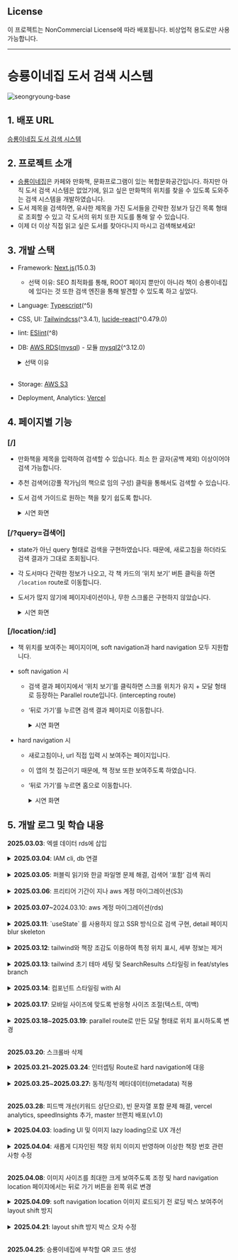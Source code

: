 ## License

이 프로젝트는 NonCommercial License에 따라 배포됩니다. 비상업적 용도로만 사용 가능합니다.

---

# 승룡이네집 도서 검색 시스템

![seongryoung-base](https://github.com/user-attachments/assets/68ee4404-250a-4026-9a81-2d13fe30a9d1)

## 1. 배포 URL

[승룡이네집 도서 검색 시스템](https://seongryung.vercel.app/)

## 2. 프로젝트 소개

-   [승룡이네집](https://map.naver.com/p/entry/place/187115219?placePath=%252Fhome%253Fentry%253Dplt&searchType=place&lng=127.1287584&lat=37.5350510&c=15.00,0,0,0,dh)은 카페와 만화책, 문화프로그램이 있는 복합문화공간입니다. 하지만 아직 도서 검색 시스템은 없었기에, 읽고 싶은 만화책의 위치를 찾을 수 있도록 도와주는 검색 시스템을 개발하였습니다.
-   도서 제목을 검색하면, 유사한 제목을 가진 도서들을 간략한 정보가 담긴 목록 형태로 조회할 수 있고 각 도서의 위치 또한 지도를 통해 알 수 있습니다.
-   이제 더 이상 직접 읽고 싶은 도서를 찾아다니지 마시고 검색해보세요!

## 3. 개발 스택

-   Framework: [Next.js](https://nextjs.org/)(15.0.3)
    -   선택 이유: SEO 최적화를 통해, ROOT 페이지 뿐만이 아니라 책이 승룡이네집에 있다는 것 또한 검색 엔진을 통해 발견할 수 있도록 하고 싶었다.
-   Language: [Typescript](https://www.typescriptlang.org/)(^5)
-   CSS, UI: [Tailwindcss](https://tailwindcss.com/)(^3.4.1), [lucide-react](https://lucide.dev/guide/packages/lucide-react)(^0.479.0)
-   lint: [ESlint](https://eslint.org/)(^8)
-   DB: [AWS RDS](https://aws.amazon.com/ko/rds/)([mysql](https://www.mysql.com/)) - 모듈 [mysql2](https://www.npmjs.com/package/mysql2)(^3.12.0)

    <details>
    <summary>선택 이유</summary>

    -   nosql vs sql

        -   ‘도서’라는 규격화된 데이터: nosql보다 눈에 띄게 성능이 뒤쳐지거나 하지 않으면 sql을 사용하려고 했다.
        -   1000개 이하의 데이터 수: 소량의 데이터이기에 보통 Nosql이 sql보다 보통 CRUD 연산이 빠르다 하더라도 큰 차이가 없음.
        -   ‘검색’이기에 select 쿼리를 주로 사용: Id로 읽는 경우는 mongodb가 매우 빠르지만 그게 아닌 ‘검색’은 mongodb와 10ms 정도 차이만 있음

            ![SQL vs NoSQL 비교](https://github.com/user-attachments/assets/9a2a5368-0ec0-4f48-9e22-3ed93059be75)

            [SQL vs NoSQL 비교 영상](https://www.youtube.com/watch?v=bluQwqMgTsw&t=674s)

            [(논문번역) SQL vs NoSQL: A Performance Comparison](https://velog.io/@park2348190/%EB%85%BC%EB%AC%B8%EB%B2%88%EC%97%AD-SQL-vs-NoSQL-A-Performance-Comparison)

    -   mysql vs postgresql

        대규모 데이트 셋, 복잡한 쿼리는 postgresql이 빠르지만, 읽기 전용 명령어는 mysql이 더 빠르기 때문에 mysql로 선택했다(대규모도 아니고).

        [https://www.youtube.com/watch?v=-PbP1TcD94Q&t=527s](https://www.youtube.com/watch?v=-PbP1TcD94Q&t=527s)

        [PostgreSQL과 MySQL 비교: 주요 차이점](https://www.integrate.io/ko/blog/postgresql-vs-mysql-which-one-is-better-for-your-use-case-ko/#five)

        </details>
        <br />

    -   Storage: [AWS S3](https://www.googleadservices.com/pagead/aclk?sa=L&ai=DChcSEwiOrbzNobaMAxVTVQ8CHQs6BggYABAAGgJ0Yg&ae=2&aspm=1&co=1&ase=5&gclid=Cj0KCQjwna6_BhCbARIsALId2Z1lXcE0BEUn0cJv6SioSEO7FnysY_s80CZmQS55ArV7_ewMjwL67uUaAid7EALw_wcB&ohost=www.google.com&cid=CAESVuD2nRkIUyE7y312wUFvQqGn1eWSCkjaK28yT5hxrUEoJZRC29RRKXCK92DCMT01Mmcq8x_InO7BiBScvRJxSAFc-5QqoBP9TTKBxwY3NbV2zOF8zFcu&sig=AOD64_08-Hiu7Fr9vGLXfgKSKB2jRoRtrQ&q&adurl&ved=2ahUKEwjEibfNobaMAxXWi68BHZdFIakQ0Qx6BAgTEAE)
    -   Deployment, Analytics: [Vercel](https://vercel.com/)

## 4. 페이지별 기능

### [/]

-   만화책을 제목을 입력하여 검색할 수 있습니다. 최소 한 글자(공백 제외) 이상이어야 검색 가능합니다.
-   추천 검색어(강풀 작가님의 책으로 임의 구성) 클릭을 통해서도 검색할 수 있습니다.
-   도서 검색 가이드로 원하는 책을 찾기 쉽도록 합니다.

    <details>
    <summary>시연 화면</summary>

    ![스크린샷_2025-04-01_오후_4 41 22](https://github.com/user-attachments/assets/ab85604e-e0ee-407d-a526-da21600d572d)

    </details>

### [/?query=검색어]

-   state가 아닌 query 형태로 검색을 구현하였습니다. 때문에, 새로고침을 하더라도 검색 결과가 그대로 조회됩니다.
-   각 도서마다 간략한 정보가 나오고, 각 책 카드의 ‘위치 보기’ 버튼 클릭을 하면 `/location` route로 이동합니다.
-   도서가 많지 않기에 페이지네이션이나, 무한 스크롤은 구현하지 않았습니다.

    <details>
      <summary>시연 화면</summary>

    ![스크린샷_2025-04-01_오후_4 44 09](https://github.com/user-attachments/assets/201eb4e2-f8b0-45cb-adba-d088966f8a15)

    </details>

### [/location/:id]

-   책 위치를 보여주는 페이지이며, soft navigation과 hard navigation 모두 지원합니다.

-   soft navigation 시

    -   검색 결과 페이지에서 ‘위치 보기’를 클릭하면 스크롤 위치가 유지 + 모달 형태로 등장하는 Parallel route입니다. (intercepting route)
    -   ‘뒤로 가기’를 누르면 검색 결과 페이지로 이동합니다.

        <details>
        <summary>시연 화면</summary>

        ![스크린샷_2025-04-01_오후_4 55 53](https://github.com/user-attachments/assets/fe854440-4e20-43e5-a49b-151327e78ef2)

        </details>

-   hard navigation 시

    -   새로고침이나, url 직접 입력 시 보여주는 페이지입니다.
    -   이 앱의 첫 접근이기 때문에, 책 정보 또한 보여주도록 하였습니다.
    -   ‘뒤로 가기’를 누르면 홈으로 이동합니다.

        <details>
        <summary>시연 화면</summary>

        ![스크린샷_2025-04-01_오후_4 56 44](https://github.com/user-attachments/assets/099ee57a-4cf2-4c19-8810-377e3265e0db)

        </details>

## 5. 개발 로그 및 학습 내용

<strong>2025.03.03</strong>: 엑셀 데이터 rds에 삽입

<details>
<summary><strong>2025.03.04</strong>: IAM cli, db 연결</summary>

-   iam 사용자 생성(키들은 프로젝트 .env에) → cli 로그인 → cli를 통해 s3 버킷 퍼블릭 읽기 되도록 한 후 이미지들 업로드
-   rds를 nextjs와 연결 후 `SELECT` 쿼리 작성

</details>
<br />

<details>
<summary><strong>2025.03.05</strong>: 퍼블릭 읽기와 한글 파일명 문제 해결, 검색어 ‘포함’ 검색 쿼리</summary>

-   퍼블릭 읽기에 대한 것은 해결했으나(access denied 문제), 객체(이미지) url로 접근 시 `NoSuchKey` 에러가 계속 발생. 이는 해당 객체의 주소가 잘못되었거나 해당 파일 자체가 없을 경우 발생하는데, 갖가지 노력 끝에 **한글 파일명 때문임**을 알게 되었음. 아무리 `encodeURIcomponent` 와 같은 API를 사용하더라도 aws에서 한글을 인코딩하는 방식과 달라 이미지 주소명이 일치하지 않았던 것. 결국 **한글 파일명을 모두 DB에 저장된 데이터의 id값으로 전부 변경**하였더니 제대로 동작함. 이에 따라 필요없어진 table column인 `image_url`을 제거하였으며, id를 통해 해당 이미지 src를 생성함

    ```tsx
    import type { NextConfig } from "next";

    const nextConfig: NextConfig = {
        /* config options here */
        reactStrictMode: true,
        images: {
            remotePatterns: [
                {
                    protocol: "http",
                    hostname: "localhost",
                },
                {
                    protocol: "https",
                    hostname: (
                        process.env.NEXT_PUBLIC_S3_HOSTNAME as string
                    ).split("/")[2],
                },
            ],
        },
    };

    export default nextConfig;
    ```

-   검색어가 ‘포함된’ sql문으로 변경함. 또한 다행히 영어 대소문자 문제는 mysql이 알아서 해결해주는 듯 함.

    ```tsx
    export const search = cache(async (bookName: string) => {
        const pureBookName = bookName.trim();
        const sql = `SELECT * FROM books WHERE title LIKE ?`;
        // SELECT * FROM books WHERE title LIKE %?% 대신 다음과 같이 포함 검색
        return (await queryDatabase(sql, [`%${pureBookName}%`])) as Books[];
    });
    ```

    ![스크린샷_2025-03-05_오후_5 58 08](https://github.com/user-attachments/assets/41ae41b2-a8d0-425e-bb95-a231722d7875)

</details>
<br />

<details>
<summary><strong>2025.03.06</strong>: 프리티어 기간이 지나 aws 계정 마이그레이션(S3)</summary>

s3는 chatgpt와 간단 해결

[[AWS] RDS 인스턴스 다른 계정으로 이관하기 (프리티어)](https://programforlife.tistory.com/108)

</details>
<br />

<details>
<summary><strong>2025.03.07</strong>~2024.03.10: aws 계정 마이그레이션(rds)</summary>

기존 rds가 ‘암호화’가 되어있으면 마이그레이션을 하기 위해서 암호화 키(kms)를 공유해야 하는데, 이게 aws에서 관리하는 키인 경우 다른 계정과 공유가 안돼서, 스냅샷을 이용한 마이그레이션이 안됨.

-   rds에 mysql 데이터베이스를 생성할 때, 암호화를 하는 게 기본값이라 바꿔줬어야 됐다..
    대신 스냅샷을 복제할 때 KMS 키에 사용할 새 암호화 키를 선택해서 복사본을 만들면 가능하다.
    | 이전 계정 | 마이그레이션 계정 |
    | --------------------------------------------------------------------------------------------- | ------------------------------------------------------------------------------------------------------------------------------------------------------------------------------------- |
    | 0. 이미 aws 관리형 kms로 암호화된 RDS로 스냅샷 생성되어있음(자세히 초기설정 안하면 이게 기본) | 5. RDS → 스냅샷 → 나와 공유됨에서 스냅샷 찾기 → 스냅샷 복사 클릭 |
    | 1. 고객 관리형 KMS 키 생성(AWS 관리형으로는 다른 계정 공유가 안됨) | 6. 스냅샷 복사 시 ‘암호화’ 탭에서 ‘AWS KMS 키’ → ‘키 ARN 입력’ → 이전 계정에서 공유 허용했던 KMS 키의 ARN 붙여넣기 → ‘스냅샷 복사’ 클릭 |
    | 2. KMS 키 공유 ID로 마이그레이션 계정의 ROOT ID 등록 | 7. 고객 관리형 KMS 키 생성(이전 계정 KMS 키로부터 자유로워질 준비) |
    | 3. 스냅샷 복사. 이 때 암호화 키를 공유 허용한 KMS 키로 변경 | 8. 수동 → 복사된 스냅샷 → 스냅샷 복사 클릭(마이그레이션 계정에 있는 KMS로 암호화 해야 이전 계정으로부터 자유로워짐) → ‘AWS KMS 키’ → 이 계정에서 만든 KMS키 입력 → ‘스냅샷 복사’ 클릭 |
    | 4. KMS키로 암호화된 스냅샷을 마이그레이션 계정의 ROOT ID를 추가하여 공유 | 9. 수동 → 복사된 스냅샷 → ‘스냅샷 복원’ 클릭 |
    | | 10. 프리티어 조건에 맞게, 이전 계정 RDS 초기 설정과 동일하게(퍼블릭 읽기, 보안 그룹 등) 하여 복원! |
    | | END. 데이터베이스 초기 설정(user, password 등은 동일하게 복사되어있음!) |

</details>
<br />

<details>
<summary><strong>2025.03.11</strong>: `useState` 를 사용하지 않고 SSR 방식으로 검색 구현, detail 페이지 blur skeleton</summary>

1. 검색 기능
    - 참고 공식문서
      [App Router: Adding Search and Pagination](https://nextjs.org/learn/dashboard-app/adding-search-and-pagination)
        - 여기서는 input이 바뀔 때마다 바로 검색(디바운싱 필요)했지만, 나는 검색 클릭(혹은 엔터) 시에만 replace를 진행했다.
        - `const { replace } = useRouter()` 로 히스토리를 남기지 않는 공식 문서 대신에, `const { push } = useRouter()` 를 사용해서 이전 검색으로 이동할 수 있도록 하였다.
    - 관련 코드
      [https://github.com/kimyoungyin/seongryung/commit/44c52e15589f15dbbc45c964d50ef8f5da35283c](https://github.com/kimyoungyin/seongryung/commit/44c52e15589f15dbbc45c964d50ef8f5da35283c)
2. detail 페이지

    [Comparing develop...feat/detail · kimyoungyin/seongryung](https://github.com/kimyoungyin/seongryung/compare/develop...feat/detail)

    - /id 에서 /detail/[id]로 변경
    - blur skeleton 이미지 받아와서 사용: [https://png-pixel.com](https://png-pixel.com/)

</details>
<br />

<details>
<summary><strong>2025.03.12</strong>: tailwind와 책장 조감도 이용하여 특정 위치 표시, 세부 정보는 제거</summary>

템플릿 리터럴로 tailwind className을 동적으로 변환할 때 속성 전체를 온전히 사용해야 함

```tsx
const LOCATION_POSITION: {
    readonly [location: number]: string;
} = {
    1: `top-[0%] left-[0%]`,
    2: `top-[0%] left-[0%]`,
    3: `top-[0%] left-[0%]`,
    4: `top-[0%] left-[0%]`,
    5: `top-[0%] left-[0%]`,
    6: `top-[0%] left-[0%]`,
    78: `top-[84%] left-[85%]`,
    9: `top-[0%] left-[0%]`,
    10: `top-[0%] left-[0%]`,
    11: `top-[0%] left-[0%]`,
    12: `top-[0%] left-[0%]`,
    13: `top-[0%] left-[0%]`,
    14: `top-[0%] left-[0%]`,
};
```

하지만.. 반응형을 적용했을 때 위치를 가리켜주는 div 동그라미가 균일하지 않아 그냥 location마다 다른 이미지를 적용하기로 함. 위 방식은 제거

![스크린샷_2025-03-12_오후_5 39 59](https://github.com/user-attachments/assets/042ebf6c-9898-4417-92cd-a5b1fd32312f)

![스크린샷_2025-03-12_오후_5 39 32](https://github.com/user-attachments/assets/41802701-c853-4d58-a9f0-55142c0554ec)

</details>
<br />

<details>
<summary><strong>2025.03.13</strong>: tailwind 초기 테마 세팅 및 SearchResults 스타일링 in feat/styles branch</summary>

-   tailwind 초기 테마 세팅
    [https://github.com/kimyoungyin/seongryung/commit/7f0924b0d5a10085d3f6ba2fe53294918c4c6211](https://github.com/kimyoungyin/seongryung/commit/7f0924b0d5a10085d3f6ba2fe53294918c4c6211)
    [Tailwind CSS에서 커스텀 컬러 설정하기](https://velog.io/@boorook/Tailwind-CSS%EC%97%90%EC%84%9C-%EC%BB%A4%EC%8A%A4%ED%85%80-%EC%BB%AC%EB%9F%AC-%EC%84%A4%EC%A0%95)

    ```tsx
    // tailwind.config.ts
    import type { Config } from "tailwindcss";

    export default {
        content: [
            "./pages/**/*.{js,ts,jsx,tsx,mdx}",
            "./components/**/*.{js,ts,jsx,tsx,mdx}",
            "./app/**/*.{js,ts,jsx,tsx,mdx}",
        ],
        theme: {
            colors: {
                "base-bg": "#fff8e3", // 전체 배경
                "button-bg": "#d4b88a", // 버튼 배경
                "card-bg": "#fffdf8", // 카드 배경
                "input-border": "#e0d6c2", // Input border
                "text-primary": "#5d5348", // primary
                "text-secondary": "#726a5f", // secondary
            },
            extend: {
                colors: {
                    background: "var(--background)",
                    foreground: "var(--foreground)",
                },
            },
        },
        plugins: [],
    } satisfies Config;
    ```

-   SearchResults 반응형 스타일링

    [https://github.com/kimyoungyin/seongryung/commit/39064921fb81e37e9cf62a93c30df3000aec7f27](https://github.com/kimyoungyin/seongryung/commit/39064921fb81e37e9cf62a93c30df3000aec7f27)

    sm, md, lg 순: font-size, flex-direction, 이미지 사이즈 변경

    <img width="312" alt="스크린샷_2025-03-13_오후_4 40 08" src="https://github.com/user-attachments/assets/26b7e1f5-acba-4c31-a56d-352834b562b3" />

    <img width="671" alt="스크린샷_2025-03-13_오후_4 39 37" src="https://github.com/user-attachments/assets/e8e3fb38-2007-4ae7-a1a4-aa2db16e1a32" />

    <img width="821" alt="스크린샷_2025-03-13_오후_4 40 39" src="https://github.com/user-attachments/assets/85cd42da-d6f4-4ac0-ba52-7b67ed9d87ce" />

</details>
<br />

<details>
<summary><strong>2025.03.14</strong>: 컴포넌트 스타일링 with AI</summary>

헤더의 승룡이 캐릭터 사진, 책장 조감도 사진들은 발전 필요

[https://github.com/kimyoungyin/seongryung/pull/7](https://github.com/kimyoungyin/seongryung/pull/7)

</details>
<br />

<details>
<summary><strong>2025.03.17</strong>: 모바일 사이즈에 맞도록 반응형 사이즈 조절(텍스트, 여백)</summary>

-   vw, px, rem 등을 이용
-   계산 방식이 동일해서 유틸 함수로 만들어 tailwind className으로 사용하려고 하다가 그게 tailwind에서 인식을 못하므로 취소함

</details>
<br />

<details>
<summary><strong>2025.03.18</strong>~<strong>2025.03.19</strong>: parallel route로 만든 모달 형태로 위치 표시하도록 변경</summary>

1. @location → location → [id] → page.tsx에 detail 페이지에 사용했던 것 이전하면서 모달화. 이 때, BookCard는 제외함

    ![스크린샷_2025-03-19_오후_5 53 19](https://github.com/user-attachments/assets/6cf2e7d8-d052-47ee-a0b1-ac76d5e88d56)

2. 이전 페이지(백그라운드 페이지)가 스크롤 되는 상태 일 때 렌더링 시

    - 해당 스크롤 위치 고정하여 자연스러움 유지(클라이언트 페이지로)
    - 스크롤 막기
      기능을 구현하기 위해 location 페이지를 **클라이언트 페이지**로 변경 후, useMemo로 직전 스크롤 값을 받아와 js 코드를 통해 스크롤 유지 및 이전으로 이동 시 스크롤 관련 설정 초기화.

        - useEffect 내에서 window.scrollY를 사용하면 componentDidMount 시점이기 때문에 이미 스크롤이 올라가버림. 그러므로 그 전에 미리 ‘한 번만’ 받아둔다

            ```tsx
            // @location/location/[id]/page.tsx
            const scrollY = useMemo(() => window.scrollY, []);

            useEffect(() => {
                const getBookData = async () => {
                    const params = await props.params;
                    // 비동기적으로 책 정보와 위치를 db에 검색 후 없으면 Redirect

                    // 동적 라우팅은 비동기적이므로
                    // npx @next/codemod@latest next-async-request-api --force
                    const bookId = Number(await params.id);
                    setBookInfo(await getBookLocationInfo(bookId));
                };
                getBookData();

                document.body.style.position = "fixed";
                document.body.style.top = `-${scrollY}px`;
                document.body.style.width = "100%";

                return () => {
                    document.body.style.position = "";
                    document.body.style.top = "";
                };
            }, []);
            ```

    </details>
    <br />

    <strong>2025.03.20</strong>: 스크롤바 삭제

<details>
<summary><strong>2025.03.21</strong>~<strong>2025.03.24</strong>: 인터셉팅 Route로 hard navigation에 대응</summary>

-   parallel route 명 안겹치게 locationModal로 변경 후 **layout에도 변경된 이름 적용**

    ![스크린샷_2025-03-24_오후_6 27 04](https://github.com/user-attachments/assets/07bcc703-3c25-467c-8e62-166fc394b444)

    ![스크린샷_2025-03-24_오후_6 26 35](https://github.com/user-attachments/assets/214db75f-2ade-4086-82c7-d86bcff8cde6)

-   hard navigated 된 location Route

    -   책 세부 정보 가져와서 표시: server action 추가

        ```tsx
        export const getBookLocationAndBookInfo = cache(
            async (bookId: number) => {
                const sql = `SELECT * FROM books WHERE id = ? LIMIT 1`;
                // SELECT * FROM books WHERE title LIKE %?% 대신 다음과 같이 포함 검색
                const bookObj = (
                    (await queryDatabase(sql, [bookId])) as Book[]
                )[0];
                const floor =
                    bookObj.location < 11 || bookObj.location === 78 ? 2 : 1;

                return { ...bookObj, floor };
            }
        );
        ```

    -   뒤로 가기 버튼 클릭 시(뒤 페이지 없음) 홈(’/’)으로
        <img width="752" alt="스크린샷_2025-03-24_오후_6 29 27" src="https://github.com/user-attachments/assets/fc32eb24-f4fd-427c-9847-06ebfa99471c" />

</details>
<br />

<details>
<summary><strong>2025.03.25</strong>~<strong>2025.03.27:</strong> 동적/정적 메타데이터(metadata) 적용</summary>

1. 기존 최상단에 존재하는 `favicon.ico` 제거
2. public 폴더에 추가한 이미지 경로를 메타데이터 설정 시 추가

    ```tsx
    export async function generateMetadata({
    	searchParams,
    }: Props): Promise<Metadata> {
    	const query = (await searchParams).query || "";

    	const title =
    		(query ? query + " 검색 결과 | " : "") + "승룡이네집 도서 검색 시스템";
    	const description = "강동구 강풀만화거리 승룡이네집 만화책 위치 찾기";

    	return {
    		metadataBase: new URL("https://seongryung.vercel.app"),
    		title,
    		description,
    		// 여기
    		icons: {
    			icon: "/seongryoung-sm-round.jpeg",
    		},
    		// ...
    ```

3. 이후 페이지 별 메타데이터 작성과 오픈 그래프 반영

</details>
<br />

<strong>2025.03.28</strong>: 피드백 개선(키워드 상단으로), 빈 문자열 포함 문제 해결, vercel analytics, speedInsights 추가, master 브랜치 배포(v1.0)

<details>
<summary><strong>2025.04.03</strong>: loading UI 및 이미지 lazy loading으로 UX 개선</summary>

[pull request: refactor/loadingux](https://github.com/kimyoungyin/seongryung/pull/19)

-   location 조감도 `Image`의 `priority`를 비활성화하여 lazy loading 처리: 라우트 렌더링 시작 자체를 빠르게 개선

-   loading UI로 UX 개선

    -   검색어 입력 후 keydown 혹은 검색 버튼 클릭

        <img width="331" alt="스크린샷 2025-04-03 오후 3 26 22" src="https://github.com/user-attachments/assets/25cb30fe-cf21-4764-8fdc-5c894600cd2f" />

    -   추천 검색어 클릭

        <img width="417" alt="스크린샷 2025-04-03 오후 2 56 13" src="https://github.com/user-attachments/assets/c53ce3e5-d46b-4f34-ae06-62f2a7f9a189" />

    -   '위치 보기' 클릭: a 태그라 dynamic className 사용

        <img width="420" alt="스크린샷 2025-04-03 오후 3 14 53" src="https://github.com/user-attachments/assets/806cd977-5adc-45cd-8fd8-94ab8a8e1792" />

</details>
<br />

<details>
<summary><strong>2025.04.04</strong>: 새롭게 디자인된 책장 위치 이미지 반영하며 이상한 책장 번호 관련 사항 수정</summary>

-   불필요한 책장 번호 구분 합치거나, 이상하게 합쳐진 책장 번호를 분리하였다. 또한 DB 내 location 컬럼 데이터와 S3 버킷 내 이미지 객체의 위치를 location 번호에 맞게 변경해주었다.
    -   5 -> 4로(db location 값을 5를 4로 변경 완료, 사진 옮기기 완료)
    -   책장 10은 이제 없음: 10 -> 6으로(s3, db 처리 완료)
    -   6, 7은 상하로 분리되어 있어 6으로 합치기로, 이에 따라 78은 7로 남기기로: 6,78 -> (78을 7로, 기존 7을 기존 6으로 흡수) -> (db 변경 완료, s3 변경 완료), 6은 그대로 유지
    -   결론으로 남은 책장(과 그 이미지): 1 2 3 4 6 7 9 11 12 13 14

</details>
<br />

<strong>2025.04.08</strong>: 이미지 사이즈를 최대한 크게 보여주도록 조정 및 hard navigation location 페이지에서는 뒤로 가기 버튼을 왼쪽 위로 변경
<br />

<details>    
<summary><strong>2025.04.09</strong>: soft navigation location 이미지 로드되기 전 로딩 박스 보여주어 layout shift 방지</summary>

padding-top으로 aspect-ratio에 맞게 빈 박스를 만들 수 있다!

</details>
<br />

<details>    
<summary><strong>2025.04.21</strong>: layout shift 방지 박스 오차 수정</summary>

layout shift 방지 박스 렌더링 시에는 margin-top이 0.75rem 존재하다가 Image 렌더링 후 사라지면서 비율이 맞지 않는 문제 발생하여, 해당 margin-top에 해당하는 만큼 박스 높이에서 빼주었다.


</details>
<br />

<strong>2025.04.25</strong>: 승룡이네집에 부착할 QR 코드 생성

